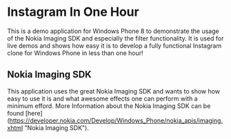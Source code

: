 Instagram In One Hour
=====================

This is a demo application for Windows Phone 8 to demonstrate the usage of the Nokia Imaging SDK and especially the filter functionality. It is used for live demos and shows how easy it is to develop a fully functional Instagram clone for Windows Phone in less than one hour!

Nokia Imaging SDK
-----------------
This application uses the great Nokia Imaging SDK and wants to show how easy to use it is and what awesome effects one can perform with a minimum efford.
More Information about the Nokia Imaging SDK can be found [here] (https://developer.nokia.com/Develop/Windows_Phone/nokia_apis/imaging.xhtml "Nokia Imaging SDK").
